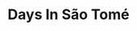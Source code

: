 ---
title: "Days In São Tomé"
layout: single
author_profile: true
permalink: /projects/kidney/egfr/
header:
  image: /assets/images/stp_galaxy.jpg
  caption: "The galaxy above our medical mission's campus."
toc: true
---